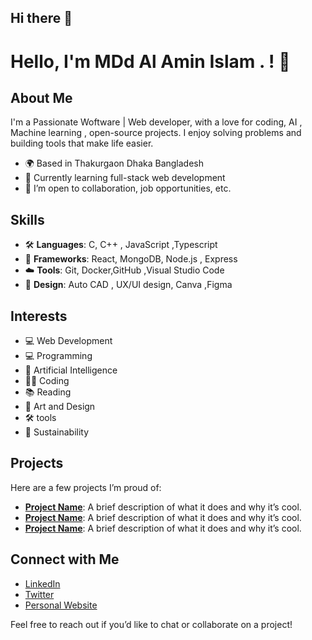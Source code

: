 ## Hi there 👋

<!--
**alamin601078/alamin601078** is a ✨ _special_ ✨ repository because its `README.md` (this file) appears on your GitHub profile.

Here are some ideas to get you started:

- 🔭 I’m currently working on ...
- 🌱 I’m currently learning ...
- 👯 I’m looking to collaborate on ...
- 🤔 I’m looking for help with ...
- 💬 Ask me about ...
- 📫 How to reach me: ...
- 😄 Pronouns: ...
- ⚡ Fun fact: ...
-->
# Hello, I'm MDd Al Amin Islam .  ! 👋

## About Me
I'm a Passionate Woftware | Web developer, with a love for coding, AI , Machine learning , open-source projects. I enjoy solving problems and building tools that make life easier.

- 🌍 Based in Thakurgaon Dhaka Bangladesh
- 🌱 Currently learning full-stack web development
- 💼 I’m open to collaboration, job opportunities, etc.

## Skills
- 🛠️ **Languages**:  C, C++ , JavaScript ,Typescript 
- 🔧 **Frameworks**:  React, MongoDB, Node.js , Express
- ☁️ **Tools**:  Git, Docker,GitHub ,Visual Studio Code
- 🎨 **Design**:  Auto CAD , UX/UI design, Canva ,Figma

## Interests
- 💻 Web Development
- 💻 Programming
- 🤖 Artificial Intelligence
- 🧑‍💻 Coding
- 📚 Reading
- 🎨 Art and Design
- 🛠️ tools
- 🌱 Sustainability

## Projects
Here are a few projects I’m proud of:

- [**Project Name**](link-to-your-project): A brief description of what it does and why it’s cool.
- [**Project Name**](link-to-your-project): A brief description of what it does and why it’s cool.
- [**Project Name**](link-to-your-project): A brief description of what it does and why it’s cool.

## Connect with Me
- [LinkedIn](your-linkedin-profile)
- [Twitter](your-twitter-handle)
- [Personal Website](your-website-link)

Feel free to reach out if you’d like to chat or collaborate on a project!
